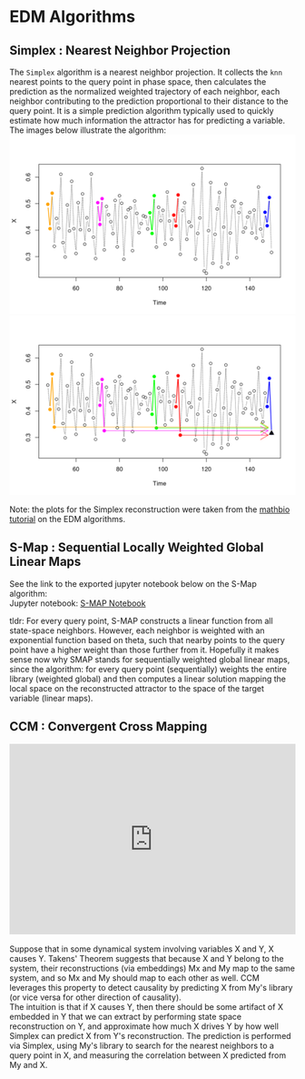 # EDM Algorithms 

## Simplex : Nearest Neighbor Projection

The `Simplex` algorithm is a nearest neighbor projection. It collects the `knn` 
nearest points to the query point in phase space, then calculates the prediction 
as the normalized weighted trajectory of each neighbor, each neighbor contributing 
to the prediction proportional to their distance to the query point.
It is a simple prediction algorithm typically used to quickly estimate how much
information the attractor has for predicting a variable.  
The images below illustrate the algorithm:
![highlighted neighbors](imgs/nearest_neighbors.png)
![highlighted neighbors projection](imgs/nearest_neighbors_projected.png)

Note: the plots for the Simplex reconstruction were taken from the 
[mathbio tutorial](https://mathbio.github.io/edmTutorials/) on the EDM algorithms.

## S-Map : Sequential Locally Weighted Global Linear Maps
See the link to the exported jupyter notebook below on the S-Map algorithm:  
Jupyter notebook: [S-MAP Notebook ](https://github.com/cameronosmith/EDM_notebooks/blob/master/SMAP.ipynb)   

tldr: For every query point, S-MAP constructs a linear function from all 
state-space neighbors. However, each neighbor is weighted with an exponential 
function based on theta, such that nearby points to the query point 
have a higher weight than those further from it. Hopefully it makes sense now 
why SMAP stands for sequentially weighted global linear maps, since the algorithm: 
for every query point (sequentially) weights the entire library (weighted global) 
and then computes a linear solution mapping the local space on the reconstructed 
attractor to the space of the target variable (linear maps).

## CCM : Convergent Cross Mapping

<iframe width="100%" height="335" src="https://www.youtube.com/embed/NrFdIz-D2yM" 
frameborder="0" allow="autoplay; gyroscope; picture-in-picture" allowfullscreen></iframe>  
  
Suppose that in some dynamical system involving variables X and Y, X causes Y. 
Takens' Theorem suggests that because X and Y belong to the system, their
reconstructions (via embeddings) Mx and My map to the same system, and so Mx and My 
should map to each other as well. CCM leverages this property to detect causality 
by predicting X from My's library (or vice versa for other direction of causality).  
The intuition is that if X causes Y, then there should be some artifact of X 
embedded in Y that we can extract by performing state space reconstruction on Y, 
and approximate how much X drives Y by how well Simplex can predict X from Y's 
reconstruction. The prediction is performed via Simplex, using My's library to search 
for the nearest neighbors to a query point in X, and measuring the correlation 
between X predicted from My and X.
